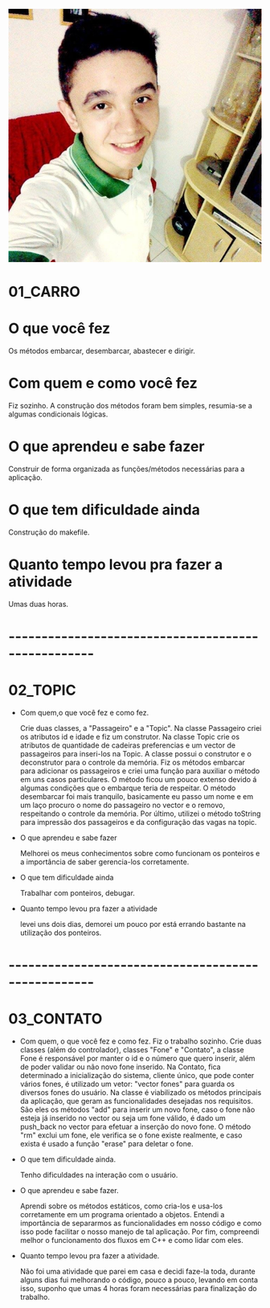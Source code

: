 ![](minha_foto.jpg)

# 01_CARRO

# O que você fez
   Os métodos embarcar, desembarcar, abastecer e dirigir.
# Com quem e como você fez
   Fiz sozinho. A construção dos  métodos  foram  bem simples, resumia-se a algumas  condicionais lógicas.
# O que aprendeu e sabe fazer
  Construir de forma organizada as funções/métodos necessárias para a aplicação.
# O que tem dificuldade ainda
  Construção  do  makefile.
# Quanto tempo levou pra fazer a atividade
  Umas duas horas.

# ---------------------------------------------------

# 02_TOPIC

- Com quem,o que você fez e como fez.

   Crie duas classes, a "Passageiro" e a "Topic". Na classe Passageiro criei os atributos
id e idade e fiz um construtor.
	Na classe Topic crie os atributos de quantidade de cadeiras preferencias e um vector
de passageiros para inseri-los na Topic. A classe possui o construtor e o deconstrutor para
o controle da memória. Fiz os métodos embarcar para adicionar os passageiros e criei uma
função para auxiliar o método em uns casos particulares. O método ficou um pouco extenso
devido á algumas condições que o embarque teria de respeitar.
	O método desembarcar foi mais tranquilo, basicamente eu passo um nome e em um laço
procuro o nome do passageiro no vector e o removo, respeitando o controle da memória.
	Por último, utilizei o método toString para impressão dos passageiros e da configuração
das vagas na topic.

- O que aprendeu e sabe fazer
  
	Melhorei os meus conhecimentos sobre como funcionam os ponteiros e a importância de saber
gerencia-los corretamente.

- O que tem dificuldade ainda
  
	Trabalhar com ponteiros, debugar.

- Quanto tempo levou pra fazer a atividade
  
	levei uns dois dias, demorei um pouco por está errando bastante na utilização
dos ponteiros.

# ---------------------------------------------------

# 03_CONTATO

- Com quem, o que você fez e como fez.
	Fiz o trabalho sozinho. Crie duas classes (além do controlador), classes "Fone" e "Contato", a classe Fone é responsável por manter o id e o número que quero inserir, além
de poder validar ou não novo fone inserido.
	Na Contato, fica determinado a inicialização do sistema, cliente único, que pode conter
vários fones, é utilizado um vetor: "vector<Fone> fones" para guarda os diversos fones do usuário.
	Na classe é viabilizado os métodos principais da aplicação, que geram as funcionalidades
desejadas nos requisitos. São eles os métodos "add" para inserir um novo fone, caso o fone
não esteja já inserido no vector ou seja um fone válido, é dado um push_back no vector para efetuar
a inserção do novo fone.
	O método "rm" exclui um fone, ele verifica se o fone existe realmente, e caso exista é usado a função "erase" para deletar o fone.

- O que tem dificuldade ainda.

	Tenho dificuldades na interação com o usuário.

- O que aprendeu e sabe fazer.
	
	Aprendi sobre os métodos estáticos, como cria-los e usa-los corretamente em um 
programa orientado a objetos. Entendi a importância de separarmos as funcionalidades em nosso
código e como isso pode facilitar o nosso manejo de tal aplicação. Por fim, compreendi melhor
o funcionamento dos fluxos em C++ e como lidar com eles.

- Quanto tempo levou pra fazer a atividade.
	
	Não foi uma atividade que parei em casa e decidi faze-la toda, durante alguns dias
fui melhorando o código, pouco a pouco, levando em conta isso, suponho que umas 4 horas foram necessárias para finalização do trabalho.
